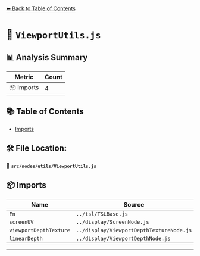 [⬅️ Back to Table of Contents](../../../index.md)

# 📄 `ViewportUtils.js`

## 📊 Analysis Summary

| Metric | Count |
|--------|-------|
| 📦 Imports | 4 |

## 📚 Table of Contents

- [Imports](#imports)

## 🛠️ File Location:
📂 **`src/nodes/utils/ViewportUtils.js`**

## 📦 Imports

| Name | Source |
|------|--------|
| `Fn` | `../tsl/TSLBase.js` |
| `screenUV` | `../display/ScreenNode.js` |
| `viewportDepthTexture` | `../display/ViewportDepthTextureNode.js` |
| `linearDepth` | `../display/ViewportDepthNode.js` |


---